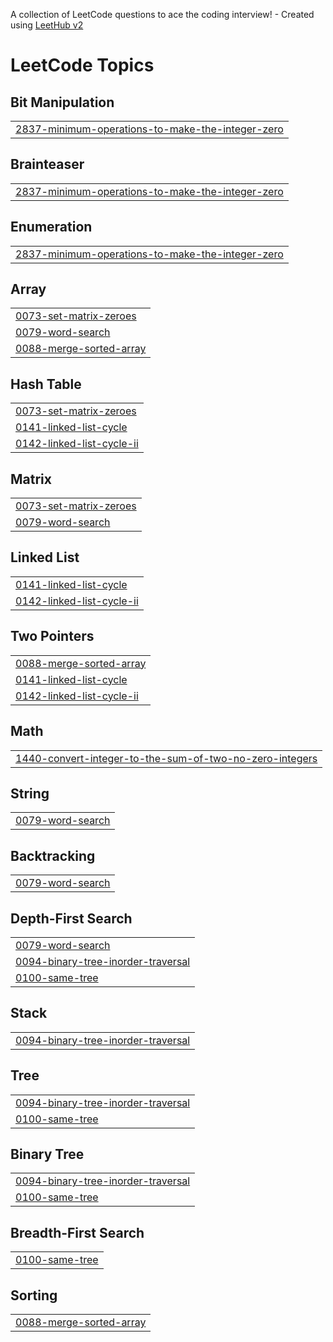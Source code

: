 A collection of LeetCode questions to ace the coding interview! - Created using [LeetHub v2](https://github.com/arunbhardwaj/LeetHub-2.0)
<!---LeetCode Topics Start-->
# LeetCode Topics
## Bit Manipulation
|  |
| ------- |
| [2837-minimum-operations-to-make-the-integer-zero](https://github.com/XuanSang2005/Leetcode/tree/master/2837-minimum-operations-to-make-the-integer-zero) |
## Brainteaser
|  |
| ------- |
| [2837-minimum-operations-to-make-the-integer-zero](https://github.com/XuanSang2005/Leetcode/tree/master/2837-minimum-operations-to-make-the-integer-zero) |
## Enumeration
|  |
| ------- |
| [2837-minimum-operations-to-make-the-integer-zero](https://github.com/XuanSang2005/Leetcode/tree/master/2837-minimum-operations-to-make-the-integer-zero) |
## Array
|  |
| ------- |
| [0073-set-matrix-zeroes](https://github.com/XuanSang2005/Leetcode/tree/master/0073-set-matrix-zeroes) |
| [0079-word-search](https://github.com/XuanSang2005/Leetcode/tree/master/0079-word-search) |
| [0088-merge-sorted-array](https://github.com/XuanSang2005/Leetcode/tree/master/0088-merge-sorted-array) |
## Hash Table
|  |
| ------- |
| [0073-set-matrix-zeroes](https://github.com/XuanSang2005/Leetcode/tree/master/0073-set-matrix-zeroes) |
| [0141-linked-list-cycle](https://github.com/XuanSang2005/Leetcode/tree/master/0141-linked-list-cycle) |
| [0142-linked-list-cycle-ii](https://github.com/XuanSang2005/Leetcode/tree/master/0142-linked-list-cycle-ii) |
## Matrix
|  |
| ------- |
| [0073-set-matrix-zeroes](https://github.com/XuanSang2005/Leetcode/tree/master/0073-set-matrix-zeroes) |
| [0079-word-search](https://github.com/XuanSang2005/Leetcode/tree/master/0079-word-search) |
## Linked List
|  |
| ------- |
| [0141-linked-list-cycle](https://github.com/XuanSang2005/Leetcode/tree/master/0141-linked-list-cycle) |
| [0142-linked-list-cycle-ii](https://github.com/XuanSang2005/Leetcode/tree/master/0142-linked-list-cycle-ii) |
## Two Pointers
|  |
| ------- |
| [0088-merge-sorted-array](https://github.com/XuanSang2005/Leetcode/tree/master/0088-merge-sorted-array) |
| [0141-linked-list-cycle](https://github.com/XuanSang2005/Leetcode/tree/master/0141-linked-list-cycle) |
| [0142-linked-list-cycle-ii](https://github.com/XuanSang2005/Leetcode/tree/master/0142-linked-list-cycle-ii) |
## Math
|  |
| ------- |
| [1440-convert-integer-to-the-sum-of-two-no-zero-integers](https://github.com/XuanSang2005/Leetcode/tree/master/1440-convert-integer-to-the-sum-of-two-no-zero-integers) |
## String
|  |
| ------- |
| [0079-word-search](https://github.com/XuanSang2005/Leetcode/tree/master/0079-word-search) |
## Backtracking
|  |
| ------- |
| [0079-word-search](https://github.com/XuanSang2005/Leetcode/tree/master/0079-word-search) |
## Depth-First Search
|  |
| ------- |
| [0079-word-search](https://github.com/XuanSang2005/Leetcode/tree/master/0079-word-search) |
| [0094-binary-tree-inorder-traversal](https://github.com/XuanSang2005/Leetcode/tree/master/0094-binary-tree-inorder-traversal) |
| [0100-same-tree](https://github.com/XuanSang2005/Leetcode/tree/master/0100-same-tree) |
## Stack
|  |
| ------- |
| [0094-binary-tree-inorder-traversal](https://github.com/XuanSang2005/Leetcode/tree/master/0094-binary-tree-inorder-traversal) |
## Tree
|  |
| ------- |
| [0094-binary-tree-inorder-traversal](https://github.com/XuanSang2005/Leetcode/tree/master/0094-binary-tree-inorder-traversal) |
| [0100-same-tree](https://github.com/XuanSang2005/Leetcode/tree/master/0100-same-tree) |
## Binary Tree
|  |
| ------- |
| [0094-binary-tree-inorder-traversal](https://github.com/XuanSang2005/Leetcode/tree/master/0094-binary-tree-inorder-traversal) |
| [0100-same-tree](https://github.com/XuanSang2005/Leetcode/tree/master/0100-same-tree) |
## Breadth-First Search
|  |
| ------- |
| [0100-same-tree](https://github.com/XuanSang2005/Leetcode/tree/master/0100-same-tree) |
## Sorting
|  |
| ------- |
| [0088-merge-sorted-array](https://github.com/XuanSang2005/Leetcode/tree/master/0088-merge-sorted-array) |
<!---LeetCode Topics End-->